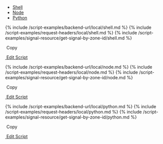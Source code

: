 <!-- Nav tabs -->
<ul class="nav nav-tabs code-nav-tabs" role="tablist">
  <li class="nav-item">
    <a class="nav-link shell-language active" id="get-signal-by-zone-id-shell-local-tab" data-toggle="tab" href="#get-signal-by-zone-id-shell-local" role="tab" aria-controls="get-signal-by-zone-id-shell-local" aria-selected="true">Shell</a>
  </li>
  <li class="nav-item">
    <a class="nav-link node-language" id="get-signal-by-zone-id-node-local-tab" data-toggle="tab" href="#get-signal-by-zone-id-node-local" role="tab" aria-controls="get-signal-by-zone-id-node-local" aria-selected="false">Node</a>
  </li>
  <li class="nav-item">
    <a class="nav-link python-language" id="get-signal-by-zone-id-python-local-tab" data-toggle="tab" href="#get-signal-by-zone-id-python-local" role="tab" aria-controls="get-signal-by-zone-id-python-local" aria-selected="false">Python</a>
  </li>
</ul>

<!-- Tab panes -->
<div class="tab-content">

<!-- shell code -->
<div class="code tab-pane active" id="get-signal-by-zone-id-shell-local" role="tabpanel" aria-labelledby="get-signal-by-zone-id-shell-local-tab" markdown="1">
{% include /script-examples/backend-url/local/shell.md %}
{% include /script-examples/request-headers/local/shell.md %}
{% include /script-examples/signal-resource/get-signal-by-zone-id/shell.md %}

<!-- copy button -->
<a class="btn btn-sm copy-action"  data-toggle="tooltip" data-placement="top" title="copy" onclick="copyToClipBoard('get-signal-by-zone-id-shell-local')"><i class="fa fa-copy"></i>&nbsp;Copy</a>

<!-- edit button -->
<a class="btn btn-sm edit-action" href="https://github.com/DasKeyboard/Daskeyboard.io/blob/master/_includes/script-examples/signal-resource/get-signal-by-zone-id/shell.md"><i class="fa fa-pencil"></i>&nbsp;Edit Script</a>

</div>

<!-- Node code -->
<div class="code tab-pane" id="get-signal-by-zone-id-node-local" role="tabpanel" aria-labelledby="get-signal-by-zone-id-node-local-tab" markdown="1">
{% include /script-examples/backend-url/local/node.md %}
{% include /script-examples/request-headers/local/node.md %}
{% include /script-examples/signal-resource/get-signal-by-zone-id/node.md %}

<!-- copy button -->
<a class="btn btn-sm copy-action" data-toggle="tooltip" data-placement="top" title="copy"  onclick="copyToClipBoard('get-signal-by-zone-id-node-local')"><i class="fa fa-copy"></i>&nbsp;Copy</a>

<!-- edit button -->
<a class="btn btn-sm edit-action"  href="https://github.com/DasKeyboard/Daskeyboard.io/blob/master/_includes/script-examples/signal-resource/get-signal-by-zone-id/node.md"><i class="fa fa-pencil"></i>&nbsp;Edit Script</a>
</div>


<!-- Python code -->
<div class="code tab-pane" id="get-signal-by-zone-id-python-local" role="tabpanel" aria-labelledby="get-signal-by-zone-id-python-local-tab" markdown="1">
{% include /script-examples/backend-url/local/python.md %}
{% include /script-examples/request-headers/local/python.md %}
{% include /script-examples/signal-resource/get-signal-by-zone-id/python.md %}

<!-- copy button -->
<a class="btn btn-sm copy-action" data-toggle="tooltip" data-placement="top" title="copy"  onclick="copyToClipBoard('get-signal-by-zone-id-python-local')"><i class="fa fa-copy"></i>&nbsp;Copy</a>

<!-- edit button -->
<a class="btn btn-sm edit-action"  href="https://github.com/DasKeyboard/Daskeyboard.io/blob/master/_includes/script-examples/signal-resource/get-signal-by-zone-id/python.md"><i class="fa fa-pencil"></i>&nbsp;Edit Script</a>
</div>
</div>